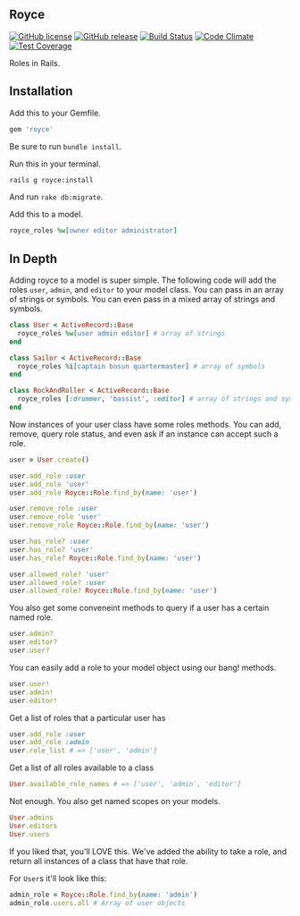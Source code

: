 ## Royce

[![GitHub license](https://img.shields.io/github/license/jbox-web/royce.svg)](https://github.com/jbox-web/royce/blob/master/LICENSE)
[![GitHub release](https://img.shields.io/github/release/jbox-web/royce.svg)](https://github.com/jbox-web/royce/releases/latest)
[![Build Status](https://travis-ci.org/jbox-web/royce.svg?branch=master)](https://travis-ci.org/jbox-web/royce)
[![Code Climate](https://codeclimate.com/github/jbox-web/royce/badges/gpa.svg)](https://codeclimate.com/github/jbox-web/royce)
[![Test Coverage](https://codeclimate.com/github/jbox-web/royce/badges/coverage.svg)](https://codeclimate.com/github/jbox-web/royce/coverage)

Roles in Rails.

## Installation

Add this to your Gemfile.

```ruby
gem 'royce'
```

Be sure to run `bundle install`.

Run this in your terminal.

```sh
rails g royce:install
```

And run `rake db:migrate`.

Add this to a model.

```ruby
royce_roles %w[owner editor administrator]
```

## In Depth

Adding royce to a model is super simple. The following code will add the roles `user`, `admin`, and `editor` to your model class.
You can pass in an array of strings or symbols. You can even pass in a mixed array of strings and symbols.

```ruby
class User < ActiveRecord::Base
  royce_roles %w[user admin editor] # array of strings
end

class Sailor < ActiveRecord::Base
  royce_roles %i[captain bosun quartermaster] # array of symbols
end

class RockAndRoller < ActiveRecord::Base
  royce_roles [:drummer, 'bassist', :editor] # array of strings and symbols
end
```

Now instances of your user class have some roles methods. You can add, remove, query role status, and even ask if an instance can accept such a role.

```ruby
user = User.create()

user.add_role :user
user.add_role 'user'
user.add_role Royce::Role.find_by(name: 'user')

user.remove_role :user
user.remove_role 'user'
user.remove_role Royce::Role.find_by(name: 'user')

user.has_role? :user
user.has_role? 'user'
user.has_role? Royce::Role.find_by(name: 'user')

user.allowed_role? 'user'
user.allowed_role? :user
user.allowed_role? Royce::Role.find_by(name: 'user')
```

You also get some conveneint methods to query if a user has a certain named role.

```ruby
user.admin?
user.editor?
user.user?
```

You can easily add a role to your model object using our bang! methods.

```ruby
user.user!
user.admin!
user.editor!
```

Get a list of roles that a particular user has

```ruby
user.add_role :user
user.add_role :admin
user.role_list # => ['user', 'admin']
```

Get a list of all roles available to a class

```ruby
User.available_role_names # => ['user', 'admin', 'editor']
```

Not enough. You also get named scopes on your models.

```ruby
User.admins
User.editors
User.users
```

If you liked that, you'll LOVE this. We've added the ability to take a role, and return all instances of a class that have that role.

For `User`s it'll look like this:

```ruby
admin_role = Royce::Role.find_by(name: 'admin')
admin_role.users.all # Array of user objects
```
